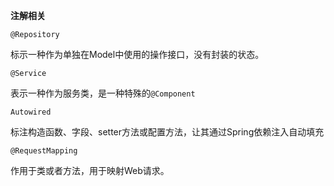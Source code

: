 **注解相关**

`@Repository`

标示一种作为单独在Model中使用的操作接口，没有封装的状态。



`@Service`

表示一种作为服务类，是一种特殊的`@Component`



`Autowired`

标注构造函数、字段、setter方法或配置方法，让其通过Spring依赖注入自动填充



`@RequestMapping`

作用于类或者方法，用于映射Web请求。